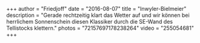+++
author = "Friedjoff"
date = "2016-08-07"
title = "Inwyler-Bielmeier"
description = "Gerade rechtzeitig klart das Wetter auf und wir können bei herrlichem Sonnenschein diesen Klassiker durch die SE-Wand des Tellistocks klettern."
photos = "72157697178238264"
video = "255054681"
+++
